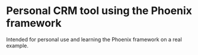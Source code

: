 # Personal CRM tool using the Phoenix framework

Intended for personal use and learning the Phoenix framework on a real example.
